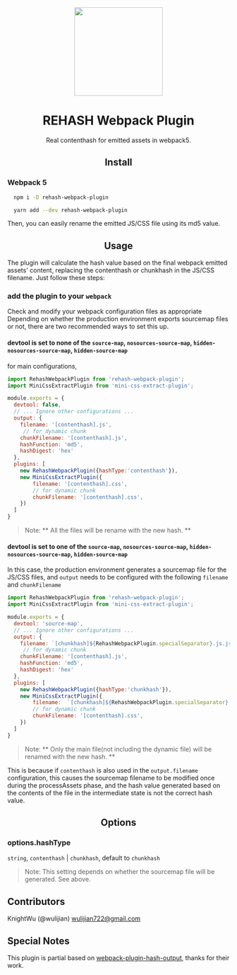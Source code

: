 <div align="center">
  <a style="display: inline-block;" href="https://github.com/webpack/webpack">
    <img width="200" height="200"
      src="https://webpack.js.org/assets/icon-square-big.svg">
  </a>
  <h1>REHASH Webpack Plugin</h1>
  <p>Real contenthash for emitted assets in webpack5. </p>
</div>

<h2 align="center">Install</h2>
<h3>Webpack 5</h3>

```bash
  npm i -D rehash-webpack-plugin
```

```bash
  yarn add --dev rehash-webpack-plugin
```

Then, you can easily rename the emitted JS/CSS file using its md5 value.

<h2 align="center">Usage</h2>

The plugin will calculate the hash value based on the final webpack emitted assets' content, replacing the contenthash or chunkhash in the JS/CSS filename. Just follow these steps:

### add the plugin to your `webpack`

Check and modify your webpack configuration files as appropriate
Depending on whether the production environment exports sourcemap files or not, there are two recommended ways to set this up.

#### devtool is set to none of the `source-map`, `nosources-source-map`, `hidden-nosources-source-map`, `hidden-source-map`

for main configurations,

```js
import RehashWebpackPlugin from 'rehash-webpack-plugin';
import MiniCssExtractPlugin from 'mini-css-extract-plugin';

module.exports = {
  devtool: false,
  // ... Ignore other configurations ...
  output: {
    filename: '[contenthash].js',
     // for dynamic chunk
    chunkFilename: '[contenthash].js',
    hashFunction: 'md5',
    hashDigest: 'hex'
  },
  plugins: [
    new RehashWebpackPlugin({hashType:'contenthash'}),
    new MiniCssExtractPlugin({
        filename: '[contenthash].css',
        // for dynamic chunk
        chunkFilename: '[contenthash].css', 
    })
  ]
}
```
> Note: ** All the files will be rename with the new hash. **

#### devtool is set to one of the `source-map`, `nosources-source-map`, `hidden-nosources-source-map`, `hidden-source-map`

In this case, the production environment generates a sourcemap file for the JS/CSS files, and `output` needs to be configured with the following `filename` and `chunkFilename`
```js
import RehashWebpackPlugin from 'rehash-webpack-plugin';
import MiniCssExtractPlugin from 'mini-css-extract-plugin';

module.exports = {
  devtool: 'source-map',
  // ... Ignore other configurations ...
  output: {
    filename: `[chunkhash]${RehashWebpackPlugin.specialSeparator}.js.js`,
     // for dynamic chunk
    chunkFilename: '[contenthash].js',
    hashFunction: 'md5',
    hashDigest: 'hex'
  },
  plugins: [
    new RehashWebpackPlugin({hashType:'chunkhash'}),
    new MiniCssExtractPlugin({
        filename:  `[chunkhash]${RehashWebpackPlugin.specialSeparator}.css.css`,
        // for dynamic chunk
        chunkFilename: '[contenthash].css', 
    })
  ]
}
```

> Note: ** Only the main file(not including the dynamic file) will be renamed with the new hash. **

This is because if `contenthash` is also used in the `output.filename` configuration, this causes the sourcemap filename to be modified once during the processAssets phase, and the hash value generated based on the contents of the file in the intermediate state is not the correct hash value.


<h2 align="center">Options</h2>

### options.hashType
`string`, `contenthash` | `chunkhash`, default to `chunkhash`

> Note: This setting depends on whether the sourcemap file will be generated. See above.

## Contributors

KnightWu (@wulijian)
wulijian722@gmail.com


## Special Notes

This plugin is partial based on [webpack-plugin-hash-output](https://github.com/scinos/webpack-plugin-hash-output), thanks for their work.
